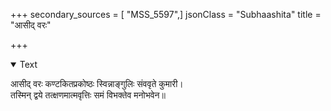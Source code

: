 +++
secondary_sources = [ "MSS_5597",]
jsonClass = "Subhaashita"
title = "आसीद् वरः"

+++

<details open><summary>Text</summary>

आसीद् वरः कण्टकितप्रकोष्ठः स्विन्नाङ्गुलिः संववृते कुमारी।  
तस्मिन् द्वये तत्क्षणमात्मवृत्तिः समं विभक्तेव मनोभवेन॥
</details>
